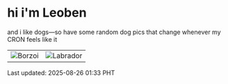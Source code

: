 # hi i'm Leoben

and i like dogs—so have some random dog pics that change whenever my CRON feels like it

|  |  |
|--------|----------|
| ![Borzoi](https://random-dog-vercel.vercel.app/api/random-borzoi?v=1756143180) | ![Labrador](https://random-dog-vercel.vercel.app/api/random-labrador?v=1756143180) |

Last updated: 2025-08-26 01:33 PHT

